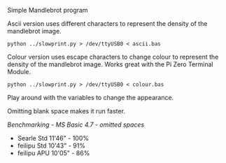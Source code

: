 Simple Mandlebrot program

Ascii version uses different characters to represent the density of the mandlebrot image.

`python ../slowprint.py > /dev/ttyUSB0 < ascii.bas`

Colour version uses escape characters to change colour to represent the density of the mandlebrot image.  Works great with the Pi Zero Terminal Module.

`python ../slowprint.py > /dev/ttyUSB0 < colour.bas`

Play around with the variables to change the appearance.

Omitting blank space makes it run faster.

_Benchmarking - MS Basic 4.7 - omitted spaces_

- Searle  Std 11'46"  - 100%<br>
- feilipu Std 10'43"  -  91%<br>
- feilipu APU 10'05"  -  86%
